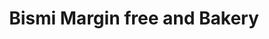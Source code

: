 ---
title: "Bismi Margin free and Bakery"
url: /changanacherry/bismi-margin-free-and-bakery/
shop: supermarket
---